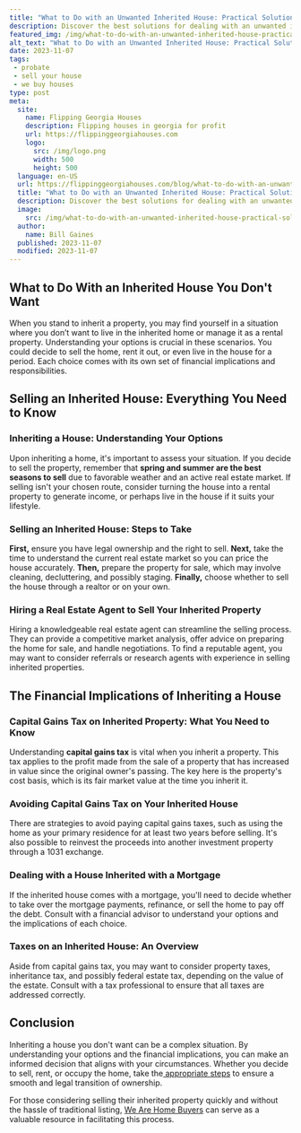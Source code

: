 ```yaml
---
title: "What to Do with an Unwanted Inherited House: Practical Solutions"
description: Discover the best solutions for dealing with an unwanted inherited house. From selling to repurposing, learn how to navigate this situation with ease.
featured_img: /img/what-to-do-with-an-unwanted-inherited-house-practical-solutions.webp
alt_text: "What to Do with an Unwanted Inherited House: Practical Solutions"
date: 2023-11-07
tags:
 - probate
 - sell your house
 - we buy houses
type: post
meta:
  site:
    name: Flipping Georgia Houses
    description: Flipping houses in georgia for profit
    url: https://flippinggeorgiahouses.com
    logo:
      src: /img/logo.png
      width: 500
      height: 500
  language: en-US
  url: https://flippinggeorgiahouses.com/blog/what-to-do-with-an-unwanted-inherited-house-practical-solutions
  title: "What to Do with an Unwanted Inherited House: Practical Solutions"
  description: Discover the best solutions for dealing with an unwanted inherited house. From selling to repurposing, learn how to navigate this situation with ease.
  image:
    src: /img/what-to-do-with-an-unwanted-inherited-house-practical-solutions.webp
  author:
    name: Bill Gaines
  published: 2023-11-07
  modified: 2023-11-07
---
```


## What to Do With an Inherited House You Don't Want

When you stand to inherit a property, you may find yourself in a situation where you don’t want to live in the inherited home or manage it as a rental property. Understanding your options is crucial in these scenarios. You could decide to sell the home, rent it out, or even live in the house for a period. Each choice comes with its own set of financial implications and responsibilities.

## Selling an Inherited House: Everything You Need to Know

### Inheriting a House: Understanding Your Options

Upon inheriting a home, it's important to assess your situation. If you decide to sell the property, remember that **spring and summer are the best seasons to sell** due to favorable weather and an active real estate market. If selling isn't your chosen route, consider turning the house into a rental property to generate income, or perhaps live in the house if it suits your lifestyle.

### Selling an Inherited House: Steps to Take

**First,** ensure you have legal ownership and the right to sell. **Next,** take the time to understand the current real estate market so you can price the house accurately. **Then,** prepare the property for sale, which may involve cleaning, decluttering, and possibly staging. **Finally,** choose whether to sell the house through a realtor or on your own.

### Hiring a Real Estate Agent to Sell Your Inherited Property

Hiring a knowledgeable real estate agent can streamline the selling process. They can provide a competitive market analysis, offer advice on preparing the home for sale, and handle negotiations. To find a reputable agent, you may want to consider referrals or research agents with experience in selling inherited properties.

## The Financial Implications of Inheriting a House

### Capital Gains Tax on Inherited Property: What You Need to Know

Understanding **capital gains tax** is vital when you inherit a property. This tax applies to the profit made from the sale of a property that has increased in value since the original owner's passing. The key here is the property's cost basis, which is its fair market value at the time you inherit it.

### Avoiding Capital Gains Tax on Your Inherited House

There are strategies to avoid paying capital gains taxes, such as using the home as your primary residence for at least two years before selling. It's also possible to reinvest the proceeds into another investment property through a 1031 exchange.

### Dealing with a House Inherited with a Mortgage

If the inherited house comes with a mortgage, you'll need to decide whether to take over the mortgage payments, refinance, or sell the home to pay off the debt. Consult with a financial advisor to understand your options and the implications of each choice.

### Taxes on an Inherited House: An Overview

Aside from capital gains tax, you may want to consider property taxes, inheritance tax, and possibly federal estate tax, depending on the value of the estate. Consult with a tax professional to ensure that all taxes are addressed correctly.

## Conclusion

Inheriting a house you don't want can be a complex situation. By understanding your options and the financial implications, you can make an informed decision that aligns with your circumstances. Whether you decide to sell, rent, or occupy the home, take the[  appropriate   steps](https://tophomebuyingcompanies.com/blog/unwanted-inherited-house-discover-your-options-now) to ensure a smooth and legal transition of ownership.

For those considering selling their inherited property quickly and without the hassle of traditional listing, [We Are Home Buyers](https://www.wearehomebuyers.com/) can serve as a valuable resource in facilitating this process.